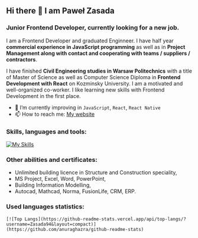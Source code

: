 ## Hi there 👋 I am Paweł Zasada
### Junior Frontend Developer, currently looking for a new job.

I am a Frontend Developer and graduated Enginneer. I have half year **commercial experience in JavaScript programming** as well as in **Project Management along with contact and cooperating with teams / suppliers / contractors**.  

I have finished **Civil Engineering studies in Warsaw Politechnics** with a title of Master of Science as well as Computer Science Diploma in **Frontend Development with React** on Kozminsky University. I am a motivated and well-organized co-worker. I like learning new skills with Frontend Development in the first place.

- 🌱 I’m currently improving in `JavaScript`, `React`, `React Native`
- 📫 How to reach me: [My website](https://zasada94.github.io/zasadaportfolio/)

### Skills, languages and tools:
[![My Skills](https://skillicons.dev/icons?i=html,css,sass,js,react,bootstrap,git,jquery,jest,nodejs,php,webpack,vite,vscode,figma,ps,netlify,heroku&perline=9)](https://skillicons.dev)


### Other abilities and certificates:
- Unlimited building licence in Structure and Construction speciality,
- MS Project, Excel, Word, PowerPoint,
- Building Information Modelling,
- Autocad, Mathcad, Norma, FusionLife, CRM, ERP.

### Used languages statistics:
    [![Top Langs](https://github-readme-stats.vercel.app/api/top-langs/?username=Zasada94&layout=compact)](https://github.com/anuraghazra/github-readme-stats)
